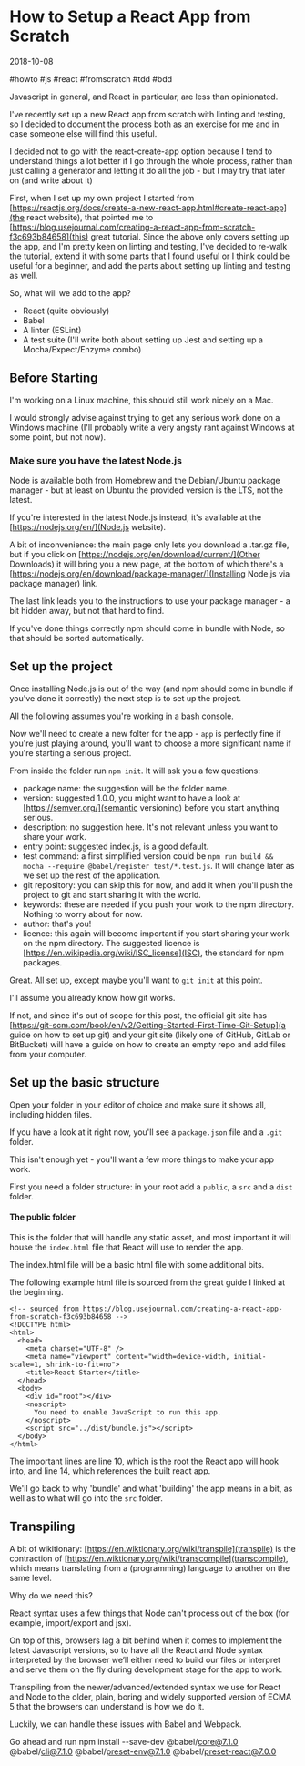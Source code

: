 # How to Setup a React App from Scratch

2018-10-08

#howto #js #react #fromscratch #tdd #bdd

Javascript in general, and React in particular, are less than opinionated.

I've recently set up a new React app from scratch with linting and testing, so I
decided to document the process both as an exercise for me and in case someone
else will find this useful.

I decided not to go with the react-create-app option because I tend to
understand things a lot better if I go through the whole process, rather than
just calling a generator and letting it do all the job - but I may try that
later on (and write about it)

First, when I set up my own project I started from
[https://reactjs.org/docs/create-a-new-react-app.html#create-react-app](the
react website), that pointed me to
[https://blog.usejournal.com/creating-a-react-app-from-scratch-f3c693b84658](this)
great tutorial. Since the above only covers setting up the app, and I'm pretty
keen on linting and testing, I've decided to re-walk the tutorial, extend it
with some parts that I found useful or I think could be useful for a beginner,
and add the parts about setting up linting and testing as well.

So, what will we add to the app?

* React (quite obviously)
* Babel
* A linter (ESLint)
* A test suite (I'll write both about setting up Jest and setting up a
  Mocha/Expect/Enzyme combo)

## Before Starting

I'm working on a Linux machine, this should still work nicely on a Mac.

I would strongly advise against trying to get any serious work done on a Windows
machine (I'll probably write a very angsty rant against Windows at some point,
but not now).

### Make sure you have the latest Node.js

Node is available both from Homebrew and the Debian/Ubuntu package manager - but
at least on Ubuntu the provided version is the LTS, not the latest.

If you're interested in the latest Node.js instead, it's available at the
[https://nodejs.org/en/](Node.js website).

A bit of inconvenience: the main page only lets you download a .tar.gz file, but
if you click on [https://nodejs.org/en/download/current/](Other Downloads) it
will bring you a new page, at the bottom of which there's a
[https://nodejs.org/en/download/package-manager/](Installing Node.js via package
manager) link.

The last link leads you to the instructions to use your package manager - a bit
hidden away, but not that hard to find.

If you've done things correctly npm should come in bundle with Node, so that
should be sorted automatically.

## Set up the project

Once installing Node.js is out of the way (and npm should come in bundle if
you've done it correctly) the next step is to set up the project.

All the following assumes you're working in a bash console.

Now we'll need to create a new folter for the app - `app` is perfectly fine if
you're just playing around, you'll want to choose a more significant name if
you're starting a serious project.

From inside the folder run `npm init`. It will ask you a few questions:

* package name: the suggestion will be the folder name.
* version: suggested 1.0.0, you might want to have a look at
  [https://semver.org/](semantic versioning) before you start anything serious.
* description: no suggestion here. It's not relevant unless you want to share
  your work.
* entry point: suggested index.js, is a good default.
* test command: a first simplified version could be `npm run build && mocha
  --require @babel/register test/*.test.js`. It will change later as we set up
  the rest of the application.
* git repository: you can skip this for now, and add it when you'll push the
  project to git and start sharing it with the world.
* keywords: these are needed if you push your work to the npm directory. Nothing
  to worry about for now.
* author: that's you!
* licence: this again will become important if you start sharing your work on
  the npm directory. The suggested licence is
  [https://en.wikipedia.org/wiki/ISC_license](ISC), the standard for npm
  packages.

Great. All set up, except maybe you'll want to `git init` at this point.

I'll assume you already know how git works.

If not, and since it's out of scope for this post, the official git site has
[https://git-scm.com/book/en/v2/Getting-Started-First-Time-Git-Setup](a guide on
how to set up git) and your git site (likely one of GitHub, GitLab or BitBucket)
will have a guide on how to create an empty repo and add files from your
computer.

## Set up the basic structure

Open your folder in your editor of choice and make sure it shows all, including
hidden files.

If you have a look at it right now, you'll see a `package.json` file and a
`.git` folder.

This isn't enough yet - you'll want a few more things to make your app work.

First you need a folder structure: in your root add a `public`, a `src` and a
`dist` folder.

#### The public folder

This is the folder that will handle any static asset, and most important it will
house the `index.html` file that React will use to render the app.

The index.html file will be a basic html file with some additional bits.

The following example html file is sourced from the great guide I linked at the
beginning.

```
<!-- sourced from https://blog.usejournal.com/creating-a-react-app-from-scratch-f3c693b84658 -->
<!DOCTYPE html>
<html>
  <head>
    <meta charset="UTF-8" />
    <meta name="viewport" content="width=device-width, initial-scale=1, shrink-to-fit=no">
    <title>React Starter</title>
  </head>
  <body>
    <div id="root"></div>
    <noscript>
      You need to enable JavaScript to run this app.
    </noscript>
    <script src="../dist/bundle.js"></script>
  </body>
</html>
```

The important lines are line 10, which is the root the React app will hook into,
and line 14, which references the built react app.

We'll go back to why 'bundle' and what 'building' the app means in a bit, as
well as to what will go into the `src` folder.

## Transpiling

A bit of wikitionary: [https://en.wiktionary.org/wiki/transpile](transpile) is
the contraction of [https://en.wiktionary.org/wiki/transcompile](transcompile),
which means translating from a (programming) language to another on the same
level.

Why do we need this?

React syntax uses a few things that Node can't process out of the box (for
example, import/export and jsx).

On top of this, browsers lag a bit behind when it comes to implement the latest
Javascript versions, so to have all the React and Node syntax interpreted by the
browser we’ll either need to build our files or interpret and serve them on the
fly during development stage for the app to work.

Transpiling from the newer/advanced/extended syntax we use for React and Node to
the older, plain, boring and widely supported version of ECMA 5 that the
browsers can understand is how we do it.

Luckily, we can handle these issues with Babel and Webpack.

Go ahead and run npm install --save-dev @babel/core@7.1.0 @babel/cli@7.1.0
@babel/preset-env@7.1.0 @babel/preset-react@7.0.0
